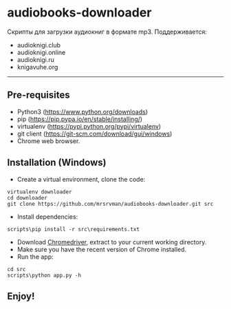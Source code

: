 # audiobooks-downloader
Скрипты для загрузки аудиокниг в формате mp3.
Поддерживается:
* audioknigi.club
* audioknigi.online
* audioknigi.ru
* knigavuhe.org

----------------------------------------------------
## Pre-requisites

* Python3 (https://www.python.org/downloads)
* pip (https://pip.pypa.io/en/stable/installing/)
* virtualenv (https://pypi.python.org/pypi/virtualenv)
* git client (https://git-scm.com/download/gui/windows)
* Chrome web browser.

## Installation (Windows)

* Create a virtual environment, clone the code:
```
virtualenv downloader
cd downloader
git clone https://github.com/mrsrvman/audiobooks-downloader.git src
```

* Install dependencies:
```
scripts\pip install -r src\requirements.txt
```
* Download [Chromedriver](https://chromedriver.chromium.org/downloads), extract to your current working directory.
* Make sure you have the recent version of  Chrome installed.
* Run the app:
```
cd src
scripts\python app.py -h
```
## Enjoy!
